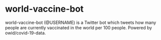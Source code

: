 # world-vaccine-bot
world-vaccine-bot (@USERNAME) is a Twitter bot which tweets how many people are currently vaccinated in the world per 100 people. Powered by owid/covid-19-data.
